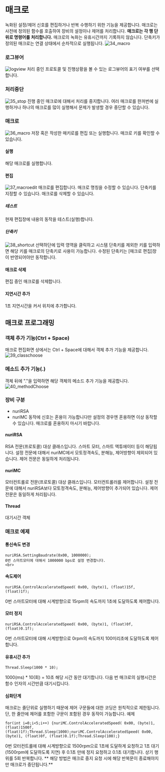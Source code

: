 # 매크로
녹화된 설정/제어 신호를 편집하거나 반복 수행하기 위한 기능을 제공합니다.
매크로는 사전에 정의된 함수를 호출하여 장비의 설정이나 제어를 처리합니다.
**매크로는 각 행 단위로 명령어를 처리합니다.**
매크로의 녹화는 유휴시간까지 기록하지 않습니다. 
단축키가 정의된 매크로는 연결 상태에서 순차적으로 실행됩니다.
![34_macro](./Images/34_macro.png)

### 로그뷰어
![logview](./Images/13_Logview.png)
처리 중인 프로토콜 및 진행상황을 볼 수 있는 로그뷰어의 표기 여부를 선택합니다.
<br>
### 처리중단
![35_stop](./Images/35_stop.png)
진행 중인 매크로에 대해서 처리를 중지합니다.
여러 매크로를 한꺼번에 실행하거나 하나의 매크로를 많이 실행해서 문제가 발생할 경우 중단할 수 있습니다.
<br>
### 매크로
![36_macro](./Images/36_macro.png)
저장 혹은 작성한 매키로를 편집 또는 실행합니다.
매크로 키를 확인할 수 있습니다.

#### 실행
해당 매크로를 실행합니다.
<br>
#### 편집
![37_macroedit](./Images/37_macroedit.png)
매크로를 편집합니다.
매크로 명칭을 수정할 수 있습니다.
단축키를 지정할 수 있습니다.
매크로를 삭제할 수 있습니다.
<br>
##### 테스트
현재 편집창에 내용의 동작을 테스트(실행)합니다.
<br>
##### 단축키
![38_shortcut](./Images/38_shortcut.png)
선택하단에 입력 영역을 클릭하고 시스템 단축키를 제외한 키를 입력하면 해당 키를 매크로의 단축키로 사용이 가능합니다.
수정된 단축키는 [매크로 편집]창이 반영되어야만 동작합니다.
<br>
#### 매크로 삭제
편집 중인 매크로를 삭제합니다.
<br>
#### 지연시간 추가
1초 지연시간을 커서 위치에 추가합니다.

## 매크로 프로그래밍

### 객체 추가 기능(Ctrl + Space)
매크로 편집화면 상에서는 Ctrl + Space에 대해서 객체 추가 기능을 제공합니다.
![39_classchoose](./Images/39_classchoose.png)

### 메소드 추가 기능(.)
객체 뒤에 "."을 입력하면 해당 객체의 메소드 추가 기능을 제공합니다.
![40_methodChoose](./Images/40_methodChoose.png)

### 장비 구분
* nuriRSA
* nuriMC
동작에 신호는 혼용이 가능합니다만 설정의 경우엔 혼용하면 이상 동작할 수 있습니다.
매크로를 혼용하지 마시기 바랍니다.

#### nuriRSA
RSA 전문(프로토콜) 대상 클래스입니다.
스마트 모터, 스마트 액튜에이터 등이 해당됩니다.
설정 전문에 대해서 nuriMC에서 모토정격속도, 분해능, 제어방향이 제외되어 있습니다.
제어 전문은 동일하게 처리됩니다.

#### nuriMC
모터컨트롤로 전문(프로토콜) 대상 클래스입니다.
모터컨트롤러를 제어합니다.
설정 전문에 대해서 nuriRSA보다 모토정격속도, 분해능, 제어방향이 추가되어 있습니다.
제어 전문은 동일하게 처리됩니다.

#### Thread
대기시간 객체

### 매크로 예제
#### 통신속도 변경
```
nuriRSA.SettingBaudrate(0x00, 1000000);
0번 스마트모터에 대해서 1000000 bps로 설정 변경합니다.
<br>
```
#### 속도제어
```
nuriRSA.ControlAcceleratedSpeed( 0x00, (byte)1, (float)15f, (float)1f);
```
0번 스마트모터에 대해 시계방향으로 15rpm의 속도까지 1초에 도달하도록 제어합니다.
<br>
#### 모터 정지
```
nuriRSA.ControlAcceleratedSpeed( 0x00, (byte)1, (float)0f, (float)0.1f);
```
0번 스마트모터에 대해 시계방향으로 0rpm의 속도까지 100미리초에 도달하도록 제어합니다.
<br>
#### 유휴시간 추가
```
Thread.Sleep(1000 * 10);
```
1000(ms) * 10(회) = 10초
해당 시간 동안 대기합니다.
다음 번 매크로의 실행시간은 함수 인자의 시간만큼 대기시킵니다.
<br>
#### 심화단계
매크로는 줄단위로 실행하기 때문에 제어 구문들에 대한 코딩은 원칙적으로 제한됩니다.
단, 한 줄안에 제어를 포함한 구문이 포함된 경우 동작이 가능합니다.
예제
```
for(int i=0;i<5;i++) {nuriMC.ControlAcceleratedSpeed( 0x00, (byte)1, (float)1500f, (float)1f);Thread.Sleep(1000);nuriMC.ControlAcceleratedSpeed( 0x00, (byte)1, (float)0f, (float)0.1f);Thread.Sleep(100);}
```
0번 모터컨트롤에 대해 시계방향으로 1500rpm으로 1초에 도달하게 요청하고 1초 대기(1500rpm에 도달하도록 지연) 후 0.1초 만에 정지 요청하고 0.1초 대기합니다.
상기 행위를 5회 반복합니다.
** 해당 방법은 매크로 중지 요청 시에 해당 반복문이 종료해야지만 매크로가 중단됩니다.**
